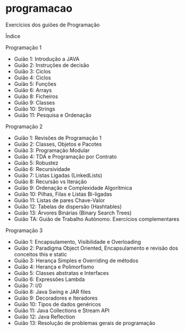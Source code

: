 # programacao
Exercícios dos guiões de Programação

Índice

Programação 1
  - Guião 1: Introdução a JAVA
  - Guião 2: Instruções de decisão
  - Guião 3: Ciclos
  - Guião 4: Ciclos
  - Guião 5: Funções
  - Guião 6: Arrays
  - Guião 8: Ficheiros
  - Guião 9: Classes
  - Guião 10: Strings
  - Guião 11: Pesquisa e Ordenação
  
Programação 2
  - Guião 1: Revisões de Programação 1
  - Guião 2: Classes, Objetos e Pacotes
  - Guião 3: Programação Modular
  - Guião 4: TDA e Programação por Contrato
  - Guião 5: Robustez
  - Guião 6: Recursividade
  - Guião 7: Listas Ligadas (LinkedLists)
  - Guião 8: Recursão vs Iteração
  - Guião 9: Ordenação e Complexidade Algorítmica
  - Guião 10: Pilhas, Filas e Listas Bi-ligadas
  - Guião 11: Listas de pares Chave-Valor
  - Guião 12: Tabelas de dispersão (Hashtables)
  - Guião 13: Árvores Binárias (Binary Search Trees)
  - Guião TA: Guião de Trabalho Autónomo. Exercícios complementares

Programação 3
  - Guião 1: Encapsulamento, Visibilidade e Overloading
  - Guião 2: Paradigma Object Oriented, Encapsulamento e revisão dos conceitos this e static
  - Guião 3: Herança Simples e Overriding de métodos
  - Guião 4: Herança e Polimorfismo
  - Guião 5: Classes abstratas e Interfaces
  - Guião 6: Expressões Lambda
  - Guião 7: I/0
  - Guião 8: Java Swing e JAR files
  - Guião 9: Decoradores e Iteradores
  - Guião 10: Tipos de dados genéricos
  - Guião 11: Java Collections e Stream API
  - Guião 12: Java Reflection
  - Guião 13: Resolução de problemas gerais de programação
